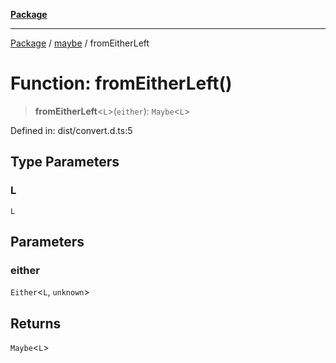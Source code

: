 [**Package**](../../README.md)

***

[Package](../../modules.md) / [maybe](../README.md) / fromEitherLeft

# Function: fromEitherLeft()

> **fromEitherLeft**\<`L`\>(`either`): `Maybe`\<`L`\>

Defined in: dist/convert.d.ts:5

## Type Parameters

### L

`L`

## Parameters

### either

`Either`\<`L`, `unknown`\>

## Returns

`Maybe`\<`L`\>

